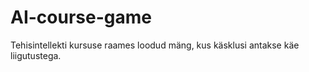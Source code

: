 # AI-course-game
Tehisintellekti kursuse raames loodud mäng, kus käsklusi antakse käe liigutustega.
